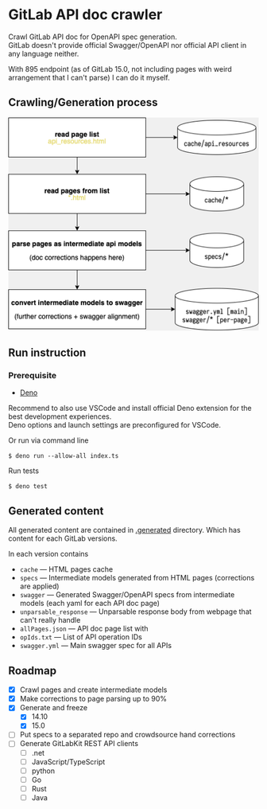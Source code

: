 # GitLab API doc crawler
Crawl GitLab API doc for OpenAPI spec generation.  
GitLab doesn't provide official Swagger/OpenAPI nor official API client in any language neither.  

With 895 endpoint (as of GitLab 15.0, not including pages with weird arrangement that I can't parse)
I can do it myself.

## Crawling/Generation process
![process](doc/process.png)

## Run instruction
### Prerequisite 
- [Deno](https://deno.land/)

Recommend to also use VSCode and install official Deno extension for the best development experiences.  
Deno options and launch settings are preconfigured for VSCode.

Or run via command line
```shell
$ deno run --allow-all index.ts
```

Run tests
```shell
$ deno test
```

## Generated content
All generated content are contained in [.generated](.generated) directory.
Which has content for each GitLab versions.

In each version contains
- `cache` — HTML pages cache
- `specs` — Intermediate models generated from HTML pages (corrections are applied)
- `swagger` — Generated Swagger/OpenAPI specs from intermediate models (each yaml for each API doc page)
- `unparsable_response` — Unparsable response body from webpage that can't really handle
- `allPages.json` — API doc page list with
- `opIds.txt` — List of API operation IDs
- `swagger.yml` — Main swagger spec for all APIs

## Roadmap
- [x] Crawl pages and create intermediate models
- [x] Make corrections to page parsing up to 90%
- [x] Generate and freeze
  - [x] 14.10
  - [x] 15.0
- [ ] Put specs to a separated repo and crowdsource hand corrections
- [ ] Generate GitLabKit REST API clients
  - [ ] .net
  - [ ] JavaScript/TypeScript
  - [ ] python
  - [ ] Go
  - [ ] Rust
  - [ ] Java